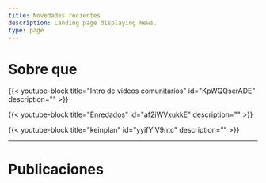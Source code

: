 ```yaml
---
title: Novedades recientes
description: Landing page displaying News.
type: page
---
```

# Sobre que

{{< youtube-block title="Intro de videos comunitarios" id="KpWQQserADE" description="" >}}

{{< youtube-block title="Enredados" id="af2iWVxukkE" description="" >}}

{{< youtube-block title="keinplan" id="yyifYlV9ntc" description="" >}}

----------------------------


# Publicaciones
<div data-configid="25900136/59827752" style="width:100%; height:259px;" class="issuuembed"></div>
<script type="text/javascript" src="//e.issuu.com/embed.js" async="true"></script>